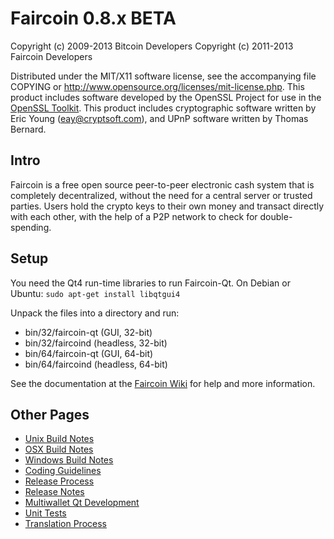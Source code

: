 Faircoin 0.8.x BETA
====================

Copyright (c) 2009-2013 Bitcoin Developers
Copyright (c) 2011-2013 Faircoin Developers

Distributed under the MIT/X11 software license, see the accompanying
file COPYING or http://www.opensource.org/licenses/mit-license.php.
This product includes software developed by the OpenSSL Project for use in the [OpenSSL Toolkit](http://www.openssl.org/). This product includes
cryptographic software written by Eric Young ([eay@cryptsoft.com](mailto:eay@cryptsoft.com)), and UPnP software written by Thomas Bernard.


Intro
---------------------
Faircoin is a free open source peer-to-peer electronic cash system that is
completely decentralized, without the need for a central server or trusted
parties.  Users hold the crypto keys to their own money and transact directly
with each other, with the help of a P2P network to check for double-spending.


Setup
---------------------
You need the Qt4 run-time libraries to run Faircoin-Qt. On Debian or Ubuntu:
	`sudo apt-get install libqtgui4`

Unpack the files into a directory and run:

- bin/32/faircoin-qt (GUI, 32-bit)
- bin/32/faircoind (headless, 32-bit)
- bin/64/faircoin-qt (GUI, 64-bit)
- bin/64/faircoind (headless, 64-bit)

See the documentation at the [Faircoin Wiki](http://faircoin.info)
for help and more information.


Other Pages
---------------------
- [Unix Build Notes](build-unix.md)
- [OSX Build Notes](build-osx.md)
- [Windows Build Notes](build-msw.md)
- [Coding Guidelines](coding.md)
- [Release Process](release-process.md)
- [Release Notes](release-notes.md)
- [Multiwallet Qt Development](multiwallet-qt.md)
- [Unit Tests](unit-tests.md)
- [Translation Process](translation_process.md)
